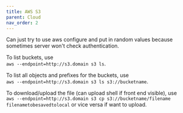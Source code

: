 ```yaml
---
title: AWS S3
parent: Cloud
nav_order: 2
---
```


Can just try to use aws configure and put in random values because sometimes server won't check authentication.

To list buckets, use\
`aws --endpoint=http://s3.domain s3 ls`. 

To list all objects and prefixes for the buckets, use\
`aws --endpoint=http://s3.domain s3 ls s3://bucketname`. 

To download/upload the file (can upload shell if front end visible), use\
`aws --endpoint=http://s3.domain s3 cp s3://bucketname/filename filenametobesavedtolocal` or vice versa if want to upload.